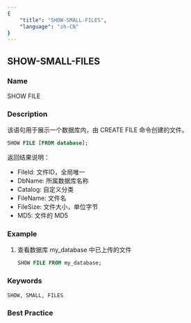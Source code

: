 ```yaml
---
{
    "title": "SHOW-SMALL-FILES",
    "language": "zh-CN"
}
---
```


<!--
Licensed to the Apache Software Foundation (ASF) under one
or more contributor license agreements.  See the NOTICE file
distributed with this work for additional information
regarding copyright ownership.  The ASF licenses this file
to you under the Apache License, Version 2.0 (the
"License"); you may not use this file except in compliance
with the License.  You may obtain a copy of the License at

  http://www.apache.org/licenses/LICENSE-2.0

Unless required by applicable law or agreed to in writing,
software distributed under the License is distributed on an
"AS IS" BASIS, WITHOUT WARRANTIES OR CONDITIONS OF ANY
KIND, either express or implied.  See the License for the
specific language governing permissions and limitations
under the License.
-->

## SHOW-SMALL-FILES

### Name

SHOW FILE

### Description

该语句用于展示一个数据库内，由 CREATE FILE 命令创建的文件。

```sql
SHOW FILE [FROM database];
```

返回结果说明：

- FileId: 文件ID，全局唯一
- DbName: 所属数据库名称
- Catalog: 自定义分类
- FileName: 文件名
- FileSize: 文件大小，单位字节
- MD5: 文件的 MD5

### Example

1. 查看数据库 my_database 中已上传的文件

   ```sql
   SHOW FILE FROM my_database;
   ```

### Keywords

    SHOW, SMALL, FILES

### Best Practice

